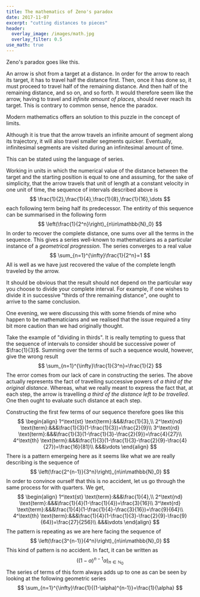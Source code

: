 ```yaml
---
title: The mathematics of Zeno's paradox
date: 2017-11-07
excerpt: "cutting distances to pieces"
header:
  overlay_image: /images/math.jpg
  overlay_filter: 0.5
use_math: true
---
```


Zeno's paradox goes like this.

An arrow is shot from a target at a distance. In order for the arrow to reach its target, it has to travel half the distance first. Then, once it has done so, it must proceed to travel half of the remaining distance. And then half of the remaining distance, and so on, and so forth. It would therefore seem like the arrow, having to travel and *infinite amount of places*, should never reach its target. This is contrary to common sense, hence the paradox.

Modern mathematics offers an solution to this puzzle in the concept of limits.

Although it is true that the arrow travels an infinite amount of segment along its trajectory, it will also travel smaller segments quicker. Eventually, infinitesimal segments are visited during an infinitesimal amount of time. 

This can be stated using the language of series.

Working in units in which the numerical value of the distance between the target and the starting position is equal to one and assuming, for the sake of simplicity, that the arrow travels that unit of length at a constant velocity in one unit of time, the sequence of intervals described above is
$$
\frac{1}{2},\frac{1}{4},\frac{1}{8},\frac{1}{16},\dots
$$
each following term being half its predecessor. The entirity of this sequence can be summarised in the following form
$$
\left(\frac{1}{2^n}\right)_{n\in\mathbb{N}_0}
$$
In order to recover the complete distance, one sums over all the terms in the sequence. This gives a series well-known to mathematicians as a particular instance of a *geometrical progression*. The series converges to a real value
$$
\sum_{n=1}^{\infty}\frac{1}{2^n}=1
$$
All is well as we have just recovered the value of the complete length traveled by the arrow.

It should be obvious that the result should not depend on the particular way you choose to divide your complete interval. For example, if one wishes to divide it in successive "thirds of thre remaining distance", one ought to arrive to the same conclusion.

One evening, we were discussing this with some friends of mine who happen to be mathematicians and we realised that the issue required a tiny bit more caution than we had originally thought.

Take the example of "dividing in thirds". It is really tempting to guess that the sequence of intervals to consider should be successive power of $\frac{1}{3}$. Summing over the terms of such a sequence would, however, give the wrong result
$$
\sum_{n=1}^{\infty}\frac{1}{3^n}=\frac{1}{2}
$$
The error comes from our lack of care in constructing the series. The above actually represents the fact of travelling successive powers of *a third of the original distance*. Whereas, what we really meant to express the fact that, at each step, the arrow is travelling *a third of the distance left to be travelled*. One then ought to evaluate such distance at each step.

Constructing the first few terms of our sequence therefore goes like this
$$
\begin{align}
1^\text{st} \text{term}:&&&\frac{1}{3},\\
2^\text{nd} \text{term}:&&&\frac{1}{3}(1-\frac{1}{3})=\frac{2}{9}\\
3^\text{rd} \text{term}:&&&\frac{1}{3}(1-\frac{1}{3}-\frac{2}{9})=\frac{4}{27}\\
4^\text{th} \text{term}:&&&\frac{1}{3}(1-\frac{1}{3}-\frac{2}{9}-\frac{4}{27})=\frac{16}{81}\\
&&&\vdots
\end{align}
$$
There is a pattern emergeing here as it seems like what we are really describing is the sequence of
$$
\left(\frac{2^{n-1}}{3^n}\right)_{n\in\mathbb{N}_0}
$$
In order to convince ourself that this is no accident, let us go through the same process for with quarters. We get,
$$
\begin{align}
1^\text{st} \text{term}:&&&\frac{1}{4},\\
2^\text{nd} \text{term}:&&&\frac{1}{4}(1-\frac{1}{4})=\frac{3}{16}\\
3^\text{rd} \text{term}:&&&\frac{1}{4}(1-\frac{1}{4}-\frac{3}{16})=\frac{9}{64}\\
4^\text{th} \text{term}:&&&\frac{1}{4}(1-\frac{1}{3}-\frac{2}{9}-\frac{9}{64})=\frac{27}{256}\\
&&&\vdots
\end{align}
$$
The pattern is repeating as we are here facing the sequence of
$$
\left(\frac{3^{n-1}}{4^n}\right)_{n\in\mathbb{N}_0}
$$
This kind of pattern is no accident. In fact, it can be written as
$$
\left((1-\alpha)^{n-1}\alpha\right)_{n\in\mathbb{N}_0}
$$
The series of terms of this form always adds up to one as can be seen by looking at the following geometric series
$$
\sum_{n=1}^{\infty}\frac{1}{(1-\alpha)^{n-1}}=\frac{1}{\alpha}
$$

